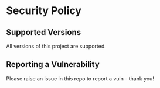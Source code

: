 # Security Policy

## Supported Versions

All versions of this project are supported.

## Reporting a Vulnerability

Please raise an issue in this repo to report a vuln - thank you!
